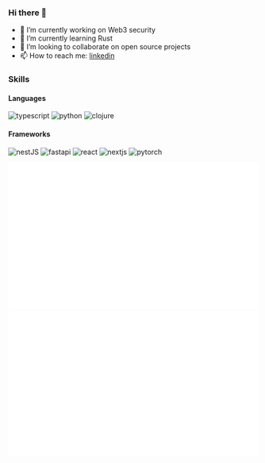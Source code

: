 ### Hi there 👋

- 🔭 I’m currently working on Web3 security
- 🌱 I’m currently learning Rust
- 👯 I’m looking to collaborate on open source projects
- 📫 How to reach me: [linkedin](https://www.linkedin.com/in/leonardo-natale/)

<!--
**xNJL/xNJL** is a ✨ _special_ ✨ repository because its `README.md` (this file) appears on your GitHub profile.

Here are some ideas to get you started:

- 🔭 I’m currently working on ...
- 🌱 I’m currently learning ...
- 👯 I’m looking to collaborate on ...
- 🤔 I’m looking for help with ...
- 💬 Ask me about ...
- 📫 How to reach me: ...
- 😄 Pronouns: ...
- ⚡ Fun fact: ...
-->

### Skills
#### Languages
<p>
  <img src="https://www.vectorlogo.zone/logos/typescriptlang/typescriptlang-icon.svg" alt="typescript" width="40" height="40"/>
  <img src="https://www.vectorlogo.zone/logos/python/python-icon.svg" alt="python" width="40" height="40"/>  
  <img src="https://www.vectorlogo.zone/logos/clojure/clojure-icon.svg" alt="clojure" width="40" height="40"/>  
</p>

#### Frameworks

<p>
  <img src="https://www.vectorlogo.zone/logos/nestjs/nestjs-icon.svg" alt="nestJS" width="40" height="40"/>
  <img src="https://cdn.worldvectorlogo.com/logos/fastapi-1.svg" alt="fastapi" width="40" height="40"/>
  <img src="https://www.vectorlogo.zone/logos/reactjs/reactjs-icon.svg" alt="react" width="40" height="40"/>
  <img src="https://cdn.worldvectorlogo.com/logos/next-js.svg" alt="nextjs" width="40" height="40"/>
  <img src="https://www.vectorlogo.zone/logos/pytorch/pytorch-icon.svg" alt="pytorch" width="40" height="40"/> 
</p>

![](https://raw.githubusercontent.com/LeonardoNatale/github-stats/master/generated/overview.svg#gh-dark-mode-only)
![](https://raw.githubusercontent.com/LeonardoNatale/github-stats/master/generated/languages.svg#gh-dark-mode-only)
